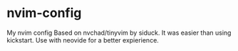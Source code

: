 # nvim-config
My nvim config
Based on nvchad/tinyvim by siduck. It was easier than using kickstart. Use with neovide for a better expierience.